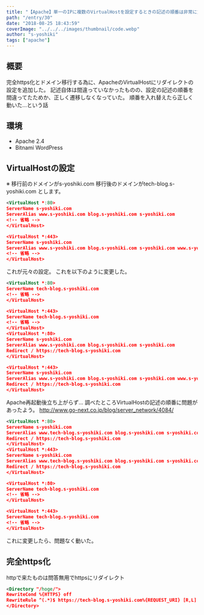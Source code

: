 ```yaml
---
title: "【Apache】単一のIPに複数のVirtualHostを設定するときの記述の順番は非常に重要だった"
path: "/entry/30"
date: "2018-08-25 18:43:59"
coverImage: "../../../images/thumbnail/code.webp"
author: "s-yoshiki"
tags: ["apache"]
---
```


## 概要

完全https化とドメイン移行する為に、ApacheのVirtualHostにリダイレクトの設定を追加した。
記述自体は間違っていなかったものの、設定の記述の順番を間違ってたためか、正しく遷移しなくなっていた。
順番を入れ替えたら正しく動いた...という話

## 環境

- Apache 2.4
- Bitnami WordPress

## VirtualHostの設定

※
移行前のドメインがs-yoshiki.com
移行後のドメインがtech-blog.s-yoshiki.com
とします。

```xml
<VirtualHost *:80>
ServerName s-yoshiki.com
ServerAlias www.s-yoshiki.com blog.s-yoshiki.com s-yoshiki.com
<!-- 省略 -->
</VirtualHost>

<VirtualHost *:443>
ServerName s-yoshiki.com
ServerAlias www.s-yoshiki.com blog.s-yoshiki.com s-yoshiki.com www.s-yoshiki.com
<!-- 省略 -->
</VirtualHost>
```

これが元々の設定。
これを以下のように変更した。

```xml
<VirtualHost *:80>
ServerName tech-blog.s-yoshiki.com
<!-- 省略 -->
</VirtualHost>

<VirtualHost *:443>
ServerName tech-blog.s-yoshiki.com
<!-- 省略 -->
</VirtualHost>
<VirtualHost *:80>
ServerName s-yoshiki.com
ServerAlias www.s-yoshiki.com blog.s-yoshiki.com s-yoshiki.com
Redirect / https://tech-blog.s-yoshiki.com
</VirtualHost>

<VirtualHost *:443>
ServerName s-yoshiki.com
ServerAlias www.s-yoshiki.com blog.s-yoshiki.com s-yoshiki.com www.s-yoshiki.com
Redirect / https://tech-blog.s-yoshiki.com
</VirtualHost>
```

Apache再起動後立ち上がらず...
調べたところVirtualHostの記述の順番に問題があったよう。
<a href="http://www.go-next.co.jp/blog/server_network/4084/">http://www.go-next.co.jp/blog/server_network/4084/</a>

```xml
<VirtualHost *:80>
ServerName s-yoshiki.com
ServerAlias www.tech-blog.s-yoshiki.com blog.s-yoshiki.com s-yoshiki.com
Redirect / https://tech-blog.s-yoshiki.com
</VirtualHost>
<VirtualHost *:443>
ServerName s-yoshiki.com
ServerAlias www.tech-blog.s-yoshiki.com blog.s-yoshiki.com s-yoshiki.com
Redirect / https://tech-blog.s-yoshiki.com
</VirtualHost>

<VirtualHost *:80>
ServerName tech-blog.s-yoshiki.com
<!-- 省略 -->
</VirtualHost>

<VirtualHost *:443>
ServerName tech-blog.s-yoshiki.com
<!-- 省略 -->
</VirtualHost>
```

これに変更したら、問題なく動いた。

## 完全https化

httpで来たものは問答無用でhttpsにリダイレクト

```xml
<Directory "/hoge/">
RewriteCond %{HTTPS} off
RewriteRule ^(.*)$ https://tech-blog.s-yoshiki.com%{REQUEST_URI} [R,L]
</Directory>
```
